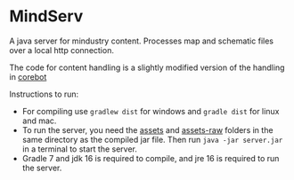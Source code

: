# MindServ
A java server for mindustry content. Processes map and schematic files over a local http connection.

The code for content handling is a slightly modified version of the handling in [corebot](https://github.com/anuken/corebot)

Instructions to run:
- For compiling use `gradlew dist` for windows and `gradle dist` for linux and mac.
- To run the server, you need the [assets](https://github.com/Anuken/Mindustry/tree/master/core/assets) and [assets-raw](https://github.com/Anuken/Mindustry/tree/master/core/assets-raw) folders in the same directory as the compiled jar file. Then run `java -jar server.jar` in a terminal to start the server.
- Gradle 7 and jdk 16 is required to compile, and jre 16 is required to run the server.
